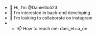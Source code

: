 - 👋 Hi, I’m @Danielito523
- 👀 I’m interested in back-end developing
- 💞️ I’m looking to collaborate on instagram
- - 📫 How to reach me: dani_el.ca_on 

<!---
Danielito523/Danielito523 is a ✨ special ✨ repository because its `README.md` (this file) appears on your GitHub profile.
You can click the Preview link to take a look at your changes.
--->

